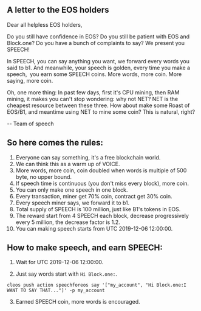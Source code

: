 ## A letter to the EOS holders

Dear all helpless EOS holders, 

  Do you still have confidence in EOS? Do you still be patient with EOS and Block.one? Do you have a bunch of complaints to say? We present you SPEECH!

  In SPEECH, you can say anything you want, we forward every words you said to b1. And meanwhile, your speech is golden, every time you make a speech,  you earn some SPEECH coins. More words, more coin. More saying, more coin.

  Oh, one more thing: In past few days, first it's CPU mining, then RAM mining, it makes you can't stop wondering: why not NET? NET is the cheapest resource between these three. How about make some Roast of EOS/B1, and meantime using NET to mine some coin? This is natural, right?
  
  -- Team of speech


## So here comes the rules:
1. Everyone can say something, it's a free blockchain world. 
2. We can think this as a warm up of VOICE.
3. More words, more coin, coin doubled when words is multiple of 500 byte, no upper bound.
4. If speech time is continuous (you don't miss every block), more coin.
5. You can only make one speech in one block.
6. Every transaction, miner get 70% coin, contract get 30% coin.
7. Every speech miner says, we forward it to b1.
8. Total supply of SPEECH is 100 million, just like B1's tokens in EOS.
9. The reward start from 4 SPEECH each block, decrease progressively every 5 million, the decrease factor is 1.2. 
10. You can making speech starts from UTC 2019-12-06 12:00:00.

## How to make speech, and earn SPEECH:
1. Wait for UTC 2019-12-06 12:00:00.

2. Just say words start with `Hi Block.one:`.
```
cleos push action speechforeos say '["my_account", "Hi Block.one:I WANT TO SAY THAT..."]' -p my_account
```
3. Earned SPEECH coin, more words is encouraged.


